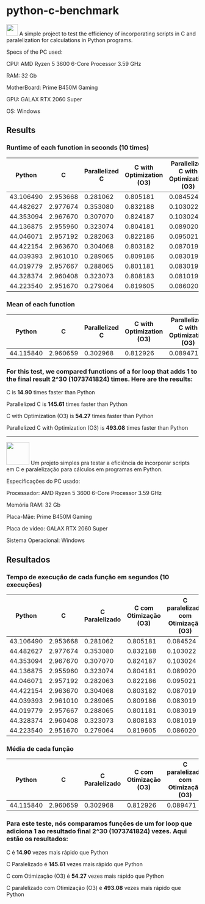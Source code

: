 # python-c-benchmark
<img src="https://upload.wikimedia.org/wikipedia/en/a/a4/Flag_of_the_United_States.svg" height="30" />
A simple project to test the efficiency of incorporating scripts in C and paralelization for calculations in Python programs.

Specs of the PC used:

CPU: AMD Ryzen 5 3600 6-Core Processor 3.59 GHz

RAM: 32 Gb

MotherBoard: Prime B450M Gaming

GPU: GALAX RTX 2060 Super

OS: Windows

## Results
### Runtime of each function in seconds (10 times)

| Python | C | Parallelized C | C with Optimization (O3) | Parallelized C with Optimization (O3) |
|----------|----------|----------|----------|----------|
| 43.106490 | 2.953668 | 0.281062 | 0.805181 | 0.084524
| 44.482627 | 2.977674 | 0.353080 | 0.832188 | 0.103022
| 44.353094 | 2.967670 | 0.307070 | 0.824187 | 0.103024
| 44.136875 | 2.955960 | 0.323074 | 0.804181 | 0.089020
| 44.046071 | 2.957192 | 0.282063 | 0.822186 | 0.095021
| 44.422154 | 2.963670 | 0.304068 | 0.803182 | 0.087019
| 44.039393 | 2.961010 | 0.289065 | 0.809186 | 0.083019
| 44.019779 | 2.957667 | 0.288065 | 0.801181 | 0.083019
| 44.328374 | 2.960408 | 0.323073 | 0.808183 | 0.081019
| 44.223540 | 2.951670 | 0.279064 | 0.819605 | 0.086020



### Mean of each function
| Python | C | Parallelized C | C with Optimization (O3) | Parallelized C with Optimization (O3) |
|----------|----------|----------|----------|----------|
44.115840 | 2.960659 | 0.302968 | 0.812926 | 0.089471

### For this test, we compared functions of a for loop that adds 1 to the final result 2^30 (1073741824) times. Here are the results:
C is **14.90** times faster than Python

Parallelized C is **145.61** times faster than Python

C with Optimization (O3) is **54.27** times faster than Python

Parallelized C with Optimization (O3) is **493.08** times faster than Python

___

<img src="https://upload.wikimedia.org/wikipedia/commons/0/05/Flag_of_Brazil.svg" height="60" />
Um projeto simples pra testar a eficiência de incorporar scripts em C e paralelização para cálculos em programas em Python.

Especificações do PC usado:

Processador: AMD Ryzen 5 3600 6-Core Processor 3.59 GHz

Memória RAM: 32 Gb

Placa-Mãe: Prime B450M Gaming

Placa de vídeo: GALAX RTX 2060 Super

Sistema Operacional: Windows

## Resultados
### Tempo de execução de cada função em segundos (10 execuções)

| Python | C | C Paralelizado | C com Otimização (O3) | C paralelizado com Otimização (O3) |
|----------|----------|----------|----------|----------|
| 43.106490 | 2.953668 | 0.281062 | 0.805181 | 0.084524
| 44.482627 | 2.977674 | 0.353080 | 0.832188 | 0.103022
| 44.353094 | 2.967670 | 0.307070 | 0.824187 | 0.103024
| 44.136875 | 2.955960 | 0.323074 | 0.804181 | 0.089020
| 44.046071 | 2.957192 | 0.282063 | 0.822186 | 0.095021
| 44.422154 | 2.963670 | 0.304068 | 0.803182 | 0.087019
| 44.039393 | 2.961010 | 0.289065 | 0.809186 | 0.083019
| 44.019779 | 2.957667 | 0.288065 | 0.801181 | 0.083019
| 44.328374 | 2.960408 | 0.323073 | 0.808183 | 0.081019
| 44.223540 | 2.951670 | 0.279064 | 0.819605 | 0.086020



### Média de cada função
| Python | C | C Paralelizado | C com Otimização (O3) | C paralelizado com Otimização (O3) |
|----------|----------|----------|----------|----------|
44.115840 | 2.960659 | 0.302968 | 0.812926 | 0.089471

### Para este teste, nós comparamos funções de um for loop que adiciona 1 ao resultado final 2^30 (1073741824) vezes. Aqui estão os resultados:
C é **14.90** vezes mais rápido que Python

C Paralelizado é **145.61** vezes mais rápido que Python

C com Otimização (O3) é **54.27** vezes mais rápido que Python

C paralelizado com Otimização (O3) é **493.08** vezes mais rápido que Python
